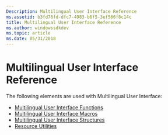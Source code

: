 ```yaml
---
Description: Multilingual User Interface Reference
ms.assetid: b3fd76fd-dfc7-4983-b6f5-3ef566f8c14c
title: Multilingual User Interface Reference
ms.author: windowssdkdev
ms.topic: article
ms.date: 05/31/2018
---
```


# Multilingual User Interface Reference

The following elements are used with Multilingual User Interface:

-   [Multilingual User Interface Functions](multilingual-user-interface-functions.md)
-   [Multilingual User Interface Macros](multilingual-user-interface-macros.md)
-   [Multilingual User Interface Structures](multilingual-user-interface-structures.md)
-   [Resource Utilities](resource-utilities.md)

 

 




